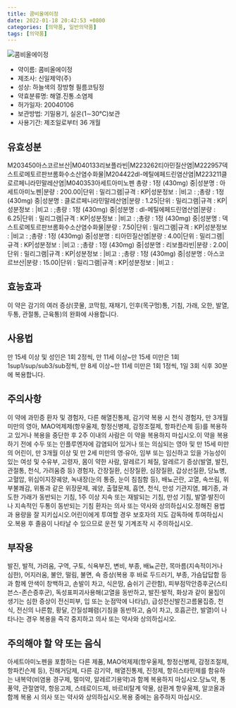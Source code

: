 ```yaml
---
title: 콤비올에이정
date: 2022-01-18 20:42:53 +0800
categories: [의약품, 일반의약품]
tags: [의약품]
---
```

![콤비올에이정](https://nedrug.mfds.go.kr/pbp/cmn/itemImageDownload/147428239002400162)

- 약이름: 콤비올에이정
- 제조사: 신일제약(주)
- 성상: 하늘색의 장방형 필름코팅정
- 약효분류명: 해열.진통.소염제
- 허가일자: 20040106
- 보관방법: 기밀용기, 실온(1∼30℃)보관
- 사용기간: 제조일로부터 36 개월
## 유효성분
M203450아스코르브산|M040133리보플라빈|M223262티아민질산염|M222957덱스트로메토르판브롬화수소산염수화물|M204422dl-메틸에페드린염산염|M223211클로르페니라민말레산염|M040353아세트아미노펜
총량 : 1정 (430mg) 중|성분명 : 아세트아미노펜|분량 : 200.00|단위 : 밀리그램|규격 : KP|성분정보 : |비고 : ;총량 : 1정 (430mg) 중|성분명 : 클로르페니라민말레산염|분량 : 1.25|단위 : 밀리그램|규격 : KP|성분정보 : |비고 : ;총량 : 1정 (430mg) 중|성분명 : dl-메틸에페드린염산염|분량 : 6.25|단위 : 밀리그램|규격 : KP|성분정보 : |비고 : ;총량 : 1정 (430mg) 중|성분명 : 덱스트로메토르판브롬화수소산염수화물|분량 : 7.50|단위 : 밀리그램|규격 : KP|성분정보 : |비고 : ;총량 : 1정 (430mg) 중|성분명 : 티아민질산염|분량 : 4.00|단위 : 밀리그램|규격 : KP|성분정보 : |비고 : ;총량 : 1정 (430mg) 중|성분명 : 리보플라빈|분량 : 2.00|단위 : 밀리그램|규격 : KP|성분정보 : |비고 : ;총량 : 1정 (430mg) 중|성분명 : 아스코르브산|분량 : 15.00|단위 : 밀리그램|규격 : KP|성분정보 : |비고 :
## 효능효과
이 약은 감기의 여러 증상(콧물, 코막힘, 재채기, 인후(목구멍)통, 기침, 가래, 오한, 발열, 두통, 관절통, 근육통)의 완화에 사용합니다.
## 사용법
만 15세 이상 및 성인은 1회 2정씩, 만 11세 이상~만 15세 미만은 1회 1sup1/sup/sub3/sub정씩, 만 8세 이상~만 11세 미만은 1회 1정씩, 1일 3회 식후 30분에 복용합니다.
## 주의사항
이 약에 과민증 환자 및 경험자, 다른 해열진통제, 감기약 복용 시 천식 경험자, 만 3개월 미만의 영아, MAO억제제(항우울제, 항정신병제, 감정조절제, 항파킨슨제 등)를 복용하고 있거나 복용을 중단한 후 2주 이내의 사람은 이 약을 복용하지 마십시오.이 약을 복용하기 전에 수두 또는 인플루엔자에 감염되어 있거나 또는 의심되는 영아 및 만 15세 미만의 어린이, 만 3개월 이상 및 만 2세 미만의 영‧유아, 임부 또는 임신하고 있을 가능성이 있는 여성 및 수유부, 고령자, 몸이 약한 사람, 알레르기 체질, 알레르기 증상(발열, 발진, 관절통, 천식, 가려움증 등) 경험자, 간장질환, 신장질환, 심장질환, 갑상선질환, 당뇨병, 고혈압, 위십이지장궤양, 녹내장(눈의 통증, 눈이 침침함 등), 배뇨곤란, 고열, 속쓰림, 위부불쾌감, 위통과 같은 위장문제, 궤양, 출혈문제, 흡연, 천식, 만성 기관지염, 폐기종, 과도한 가래가 동반되는 기침, 1주 이상 지속 또는 재발되는 기침, 만성 기침, 발열·발진이나 지속적인 두통이 동반되는 기침 환자는 의사 또는 약사와 상의하십시오.정해진 용법과 용량을 잘 지키십시오.어린이에게 투여할 경우 보호자의 지도 감독하에 투여하십시오.복용 후 졸음이 나타날 수 있으므로 운전 및 기계조작 시 주의하십시오.
## 부작용
발진, 발적, 가려움, 구역, 구토, 식욕부진, 변비, 부종, 배뇨곤란, 목마름(지속적이거나 심한), 어지러움, 불안, 떨림, 불면, 쇽 증상(복용 후 바로 두드러기, 부종, 가슴답답함 등과 함께 안색이 창백하고, 손발이 차고, 식은땀, 숨쉬기 곤란함), 피부점막안증후군(스티븐스-존슨증후군), 독성표피괴사용해(고열을 동반하고, 발진·발적, 화상과 같이 물집이 생기는 심한 증상이 전신피부, 입 또는 눈점막에 나타남), 급성전신발진고름물집증, 천식, 전신의 나른함, 황달, 간질성폐렴(기침을 동반하고, 숨이 차고, 호흡곤란, 발열)이 나타나는 경우 복용을 즉각 중지하고 의사 또는 약사와 상의하십시오.
## 주의해야 할 약 또는 음식
아세트아미노펜을 포함하는 다른 제품, MAO억제제(항우울제, 항정신병제, 감정조절제, 항파킨슨제 등), 진해거담제, 다른 감기약, 해열진통제, 진정제, 항히스타민제를 함유하는 내복약(비염용 경구제, 멀미약, 알레르기용약)과 함께 복용하지 마십시오.당뇨약, 통풍약, 관절염약, 항응고제, 스테로이드제, 바르비탈계 약물, 삼환계 항우울제, 알코올과 함께 복용 시 의사 또는 약사와 상의하십시오.복용 중에는 음주하지 마십시오.
